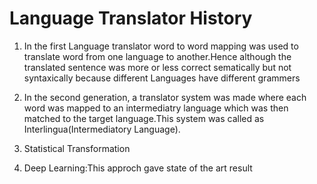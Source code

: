 # Language Translator History

1. In the first Language translator word to word mapping was used to translate word from one language to another.Hence although the translated sentence was more or less correct sematically but not syntaxically because different Languages have different grammers

2. In the second generation, a translator system was made where each word was mapped to an intermediatry language which was then matched to the target language.This system was called as Interlingua(Intermediatory Language).

3. Statistical Transformation

4. Deep Learning:This approch gave state of the art result 

